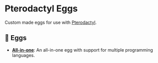 # Pterodactyl Eggs
Custom made eggs for use with [Pterodactyl](https://pterodactyl.io).

## 🥚 Eggs
- **[All-in-one](aio)**: An all-in-one egg with support for multiple programming languages.
